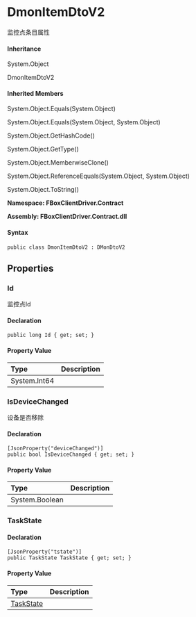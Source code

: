 # DmonItemDtoV2

监控点条目属性

#### Inheritance

System.Object

DmonItemDtoV2

#### Inherited Members

System.Object.Equals\(System.Object\)

System.Object.Equals\(System.Object, System.Object\)

System.Object.GetHashCode\(\)

System.Object.GetType\(\)

System.Object.MemberwiseClone\(\)

System.Object.ReferenceEquals\(System.Object, System.Object\)

System.Object.ToString\(\)

**Namespace: FBoxClientDriver.Contract**

**Assembly: FBoxClientDriver.Contract.dll**

#### Syntax <a id="FBoxClientDriver_Contract_DmonItemDtoV2_syntax"></a>

```text
public class DmonItemDtoV2 : DMonDtoV2
```

## Properties <a id="properties"></a>

### Id <a id="FBoxClientDriver_Contract_DmonItemDtoV2_Id"></a>

监控点Id

#### Declaration

```text
public long Id { get; set; }
```

#### Property Value

| Type | Description |
| :--- | :--- |
| System.Int64 |  |

### IsDeviceChanged <a id="FBoxClientDriver_Contract_DmonItemDtoV2_IsDeviceChanged"></a>

设备是否移除

#### Declaration

```text
[JsonProperty("deviceChanged")]
public bool IsDeviceChanged { get; set; }
```

#### Property Value

| Type | Description |
| :--- | :--- |
| System.Boolean |  |

### TaskState <a id="FBoxClientDriver_Contract_DmonItemDtoV2_TaskState"></a>

#### Declaration

```text
[JsonProperty("tstate")]
public TaskState TaskState { get; set; }
```

#### Property Value

| Type | Description |
| :--- | :--- |
| [TaskState](https://docs.flexem.net/fbox/zh-cn/sdk/FBoxClientDriver.Contract.TaskState.html) |  |

